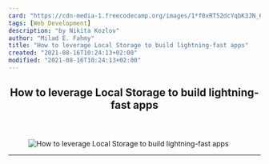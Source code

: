 ```yaml
---
card: "https://cdn-media-1.freecodecamp.org/images/1*f0xRT52dcYqbK3JN_6fMgA.jpeg"
tags: [Web Development]
description: "by Nikita Kozlov"
author: "Milad E. Fahmy"
title: "How to leverage Local Storage to build lightning-fast apps"
created: "2021-08-16T10:24:13+02:00"
modified: "2021-08-16T10:24:13+02:00"
---
```

<div class="site-wrapper">
<main id="site-main" class="site-main outer">
<div class="inner">
<article class="post-full post tag-web-development tag-mobile-app-development tag-android tag-programming tag-software-development ">
<header class="post-full-header">
<h1 class="post-full-title">How to leverage Local Storage to build lightning-fast apps</h1>
</header>
<figure class="post-full-image">
<picture>
<source media="(max-width: 700px)" sizes="1px" srcset="data:image/gif;base64,R0lGODlhAQABAIAAAAAAAP///yH5BAEAAAAALAAAAAABAAEAAAIBRAA7 1w">
<source media="(min-width: 701px)" sizes="(max-width: 800px) 400px,
(max-width: 1170px) 700px,
1400px" srcset="https://cdn-media-1.freecodecamp.org/images/1*f0xRT52dcYqbK3JN_6fMgA.jpeg 300w,
https://cdn-media-1.freecodecamp.org/images/1*f0xRT52dcYqbK3JN_6fMgA.jpeg 600w,
https://cdn-media-1.freecodecamp.org/images/1*f0xRT52dcYqbK3JN_6fMgA.jpeg 1000w,
https://cdn-media-1.freecodecamp.org/images/1*f0xRT52dcYqbK3JN_6fMgA.jpeg 2000w">
<img onerror="this.style.display='none'" src="https://cdn-media-1.freecodecamp.org/images/1*f0xRT52dcYqbK3JN_6fMgA.jpeg" alt="How to leverage Local Storage to build lightning-fast apps">
</picture>
</figure>
<section class="post-full-content">
<div class="post-content medium-migrated-article">
</div>
<hr>
</section>
</article>
</div>
</main>
</div>
<!-- Google Tag Manager (noscript) -->
<!-- End Google Tag Manager (noscript) -->
